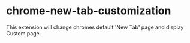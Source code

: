 # chrome-new-tab-customization
This extension will change chromes default 'New Tab' page and display Custom page.